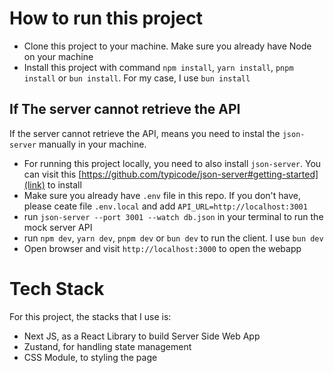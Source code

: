 # How to run this project

- Clone this project to your machine. Make sure you already have Node on your machine
- Install this project with command `npm install`, `yarn install`, `pnpm install` or `bun install`. For my case, I use `bun install`

## If The server cannot retrieve the API

If the server cannot retrieve the API, means you need to instal the `json-server` manually in your machine.

- For running this project locally, you need to also install `json-server`. You can visit this [https://github.com/typicode/json-server#getting-started](link) to install
- Make sure you already have `.env` file in this repo. If you don't have, please ceate file `.env.local` and add `API_URL=http://localhost:3001`
- run `json-server --port 3001 --watch db.json` in your terminal to run the mock server API
- run `npm dev`, `yarn dev`, `pnpm dev` or `bun dev` to run the client. I use `bun dev`
- Open browser and visit `http://localhost:3000` to open the webapp

# Tech Stack

For this project, the stacks that I use is:

- Next JS, as a React Library to build Server Side Web App
- Zustand, for handling state management
- CSS Module, to styling the page